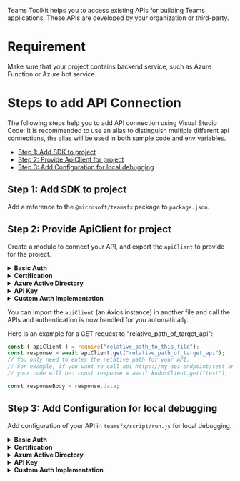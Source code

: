 Teams Toolkit helps you to access existing APIs for building Teams applications. These APIs are developed by your organization or third-party. 

# Requirement
Make sure that your project contains backend service, such as Azure Function or Azure bot service.

# Steps to add API Connection
The following steps help you to add API connection using Visual Studio Code:
It is recommended to use an alias to distinguish multiple different api connections, the alias will be used in both sample code and env variables.
- [Step 1: Add SDK to project](#step-1-add-sdk-to-project)
- [Step 2: Provide ApiClient for project](#step-2-provide-apiclient-for-project)
- [Step 3: Add Configuration for local debugging](#step-3-add-configuration-for-local-debugging)


## Step 1: Add SDK to project
Add a reference to the `@microsoft/teamsfx` package to `package.json`.


## Step 2: Provide ApiClient for project
Create a module to connect your API, and export the `apiClient` to provide for the project.

<details>
<summary><b>Basic Auth
</b></summary>

Sample code for Basic Auth
```javascript
const teamsfxSdk = require("@microsoft/teamsfx");

// Initialize a new axios instance to call your API
const authProvider = new teamsfxSdk.BasicAuthProvider(
  process.env.TEAMSFX_API_USERNAME,
  process.env.TEAMSFX_API_PASSWORD
);
const apiClient = teamsfxSdk.createApiClient(
  process.env.TEAMSFX_API_ENDPOINT,
  authProvider
);
module.exports.apiClient = apiClient;
```
</details>
<details>
<summary><b>Certification
</b></summary>

Sample code for Certification
```javascript
const teamsfxSdk = require("@microsoft/teamsfx");

// Initialize a new axios instance to call your API
const authProvider = new teamsfxSdk.CertificateAuthProvider(
  // TODO: 
  // 1. Add code to read your certificate and private key.
  // 2. Replace "<your-cert>" and "<your-private-key>" with your actual certificate and private key values
  // If you have a .pfx certificate, you can use the `createPfxCertOption` function to initialize your certificate
  teamsfxSdk.createPemCertOption("<your-cert>", "<your-private-key>")
);
const apiClient = teamsfxSdk.createApiClient(
  process.env.TEAMSFX_API_ENDPOINT,
  authProvider
);
module.exports.apiClient = apiClient;
```
</details>
<details>
<summary><b>Azure Active Directory
</b></summary>

There are 2 scenarios here, please choose one of them. 
- Scenario 1 is reusing the project AAD app, make sure your project contains an existing AAD app.
- Scenario 2 is using an existing AAD App.

```javascript
const teamsfxSdk = require("@microsoft/teamsfx");
// There are 2 scenarios here, please choose one of them. This sample uses the client credential flow to acquire a token for your API.
// Scenario 1. reuse the project AAD app.
const appAuthConfig: AppCredentialAuthConfig = {
  authorityHost: process.env.AAD_APP_OAUTH_AUTHORITY_HOST,
  clientId: process.env.TEAMSFX_API_CLIENT_ID,
  tenantId: process.env.TEAMSFX_API_TENANT_ID,
  clientSecret: process.env.TEAMSFX_API_CLIENT_SECRET,
};
// Scenario 2. use an existing AAD App.
const appAuthConfig: AppCredentialAuthConfig = {
  authorityHost: "https://login.microsoftonline.com",
  clientId: process.env.TEAMSFX_API_CLIENT_ID,
  tenantId: process.env.TEAMSFX_API_TENANT_ID,
  clientSecret: process.env.TEAMSFX_API_CLIENT_SECRET,
};
const appCredential = new AppCredential(appAuthConfig);
// Initialize a new axios instance to call your API
const authProvider = new teamsfxSdk.BearerTokenAuthProvider(
  // TODO: Replace '<your-api-scope>' with your required API scope
  async () => (await appCredential.getToken("<your-api-scope>")).token
);
const apiClient= teamsfxSdk.createApiClient(
  process.env.TEAMSFX_API_ENDPOINT,
  authProvider
);
module.exports.apiClient= apiClient;
```
</details>
<details>
<summary><b>API Key
</b></summary>

Sample code for API Key
```javascript
const teamsfxSdk = require("@microsoft/teamsfx");

// Initialize a new axios instance to call kudos, store API key in request header.
const authProvider = new teamsfxSdk.ApiKeyProvider(
  "{API-KEY-name}",
  process.env.TEAMSFX_API_API_KEY,
  teamsfxSdk.ApiKeyLocation.Header
);
// or store API key in request params.
const authProvider = new teamsfxSdk.ApiKeyProvider(
  "{API-KEY-name}",
  process.env.TEAMSFX_API_API_KEY,
  teamsfxSdk.ApiKeyLocation.QueryParams
);
const apiClient = teamsfxSdk.createApiClient(
  process.env.TEAMSFX_API_ENDPOINT,
  authProvider
);
module.exports.apiClient = apiClient;
```
</details>
<details>
<summary><b>Custom Auth Implementation
</b></summary>

Sample code for Custom Auth Implementation
```javascript
const teamsfxSdk = require("@microsoft/teamsfx");

// A custom authProvider implements the `AuthProvider` interface.
// This sample authProvider implementation will set a custom property in the request header
class CustomAuthProvider {
  customProperty;
  customValue;

  constructor(customProperty, customValue) {
    this.customProperty = customProperty;
    this.customValue = customValue;
  }

  // Replace the sample code with your own logic.
  AddAuthenticationInfo = async (config) => {
    if (!config.headers) {
      config.headers = {};
    }
    config.headers[this.customProperty] = this.customValue;
    return config;
  };
}

const authProvider = new CustomAuthProvider(
  // You can also add configuration to the file `.env.teamsfx.local` and use `process.env.{setting_name}` to read the configuration. For example:
  //  process.env.TEAMSFX_API_CUSTOM_PROPERTY,
  //  process.env.TEAMSFX_API_CUSTOM_VALUE
  "customPropery",
  "customValue"
);
// Initialize a new axios instance to call your API
const apiClient = teamsfxSdk.createApiClient(
  process.env.TEAMSFX_API_ENDPOINT,
  authProvider
);
module.exports.apiClient = apiClient;
```
</details>

You can import the `apiClient` (an Axios instance) in another file and call the APIs and authentication is now handled for you automatically.

Here is an example for a GET request to "relative_path_of_target_api":
```javascript
const { apiClient } = require("relative_path_to_this_file");
const response = await apiClient.get("relative_path_of_target_api");
// You only need to enter the relative path for your API.
// For example, if you want to call api https://my-api-endpoint/test and you configured https://my-api-endpoint as the API endpoint,
// your code will be: const response = await kudosClient.get("test");

const responseBody = response.data;
```


## Step 3: Add Configuration for local debugging
Add configuration of your API in `teamsfx/script/run.js` for local debugging.

<details>
<summary><b>Basic Auth
</b></summary>

Add your Api connection configuration to `teamsfx/script/run.js`
```javascript
...
const envs = await utils.loadEnv(args[0], args[1]);

// set up environment variables required by teamsfx
process.env.TEAMSFX_API_ENDPOINT =
process.env.TEAMSFX_API_USERNAME =
process.env.TEAMSFX_API_PASSWORD =
```
</details>
<details>
<summary><b>Certification
</b></summary>

Add your Api connection configuration to `teamsfx/script/run.js`
```javascript
...
const envs = await utils.loadEnv(args[0], args[1]);

// set up environment variables required by teamsfx
process.env.TEAMSFX_API_ENDPOINT =
```
</details>
<details>
<summary><b>Azure Active Directory
</b></summary>

There are 2 scenarios here, please choose one of them. 
- Scenario 1 is reusing the project AAD app, make sure your project contains an existing AAD app.
- Scenario 2 is using an existing AAD App.

Add your Api connection configuration to `teamsfx/script/run.js`
```javascript
...
const envs = await utils.loadEnv(args[0], args[1]);
// set up environment variables required by teamsfx
process.env.TEAMSFX_API_ENDPOINT =
// Scenario 1
process.env.TEAMSFX_API_TENANT_ID = envs.AAD_APP_TENANT_ID
process.env.TEAMSFX_API_CLIENT_ID = envs.AAD_APP_CLIENT_ID
process.env.TEAMSFX_API_CLIENT_SECRET = envs.SECRET_AAD_APP_CLIENT_SECRET
process.env.AAD_APP_OAUTH_AUTHORITY_HOST = envs.AAD_APP_OAUTH_AUTHORITY_HOST
// Scenario 2
process.env.TEAMSFX_API_TENANT_ID =
process.env.TEAMSFX_API_CLIENT_ID =
process.env.TEAMSFX_API_CLIENT_SECRET =
```
</details>
<details>
<summary><b>API Key
</b></summary>

Add your Api connection configuration to `teamsfx/script/run.js`
```javascript
...
const envs = await utils.loadEnv(args[0], args[1]);
// set up environment variables required by teamsfx
process.env.TEAMSFX_API_ENDPOINT =
process.env.TEAMSFX_API_API_KEY =
```
</details>
<details>
<summary><b>Custom Auth Implementation
</b></summary>

Add your Api connection configuration to `teamsfx/script/run.js`
```javascript
...
const envs = await utils.loadEnv(args[0], args[1]);
// set up environment variables required by teamsfx
process.env.TEAMSFX_API_ENDPOINT=
```
</details>